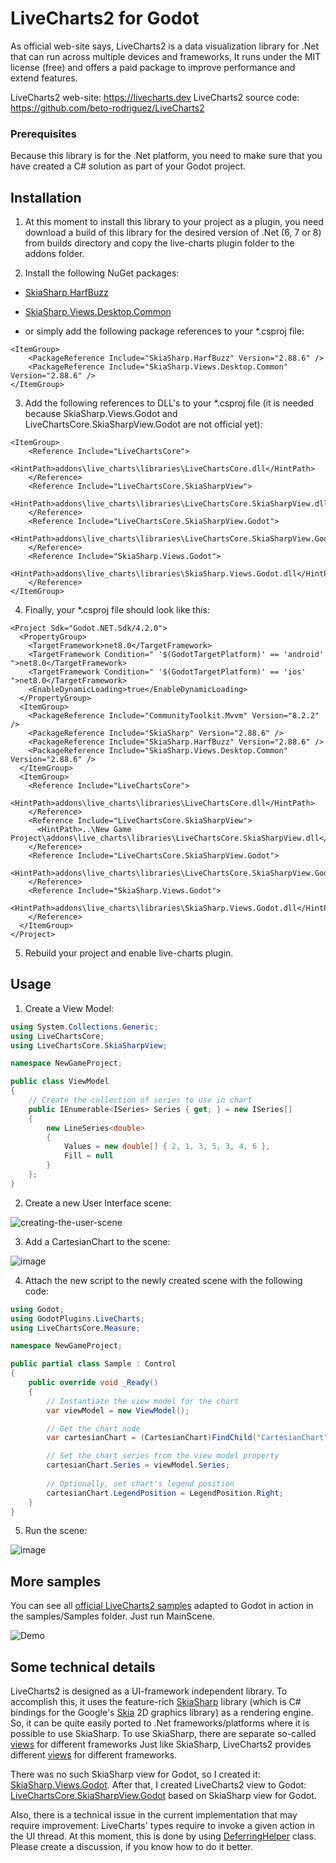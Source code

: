 # LiveCharts2 for Godot

As official web-site says, LiveCharts2 is a data visualization library for .Net that can run across multiple devices and frameworks,
It runs under the MIT license (free) and offers a paid package to improve performance and extend features.

LiveCharts2 web-site: https://livecharts.dev
LiveCharts2 source code: https://github.com/beto-rodriguez/LiveCharts2

### Prerequisites

Because this library is for the .Net platform, you need to make sure that you have created a C# solution as part of your Godot project.

## Installation

1. At this moment to install this library to your project as a plugin, you need download a build of this library for the desired version of .Net (6, 7 or 8) from builds directory and copy the live-charts plugin folder to the addons folder.

2. Install the following NuGet packages:

* [SkiaSharp.HarfBuzz](https://www.nuget.org/packages/SkiaSharp.HarfBuzz)
* [SkiaSharp.Views.Desktop.Common](https://www.nuget.org/packages/SkiaSharp.Views.Desktop.Common)

* or simply add the following package references to your *.csproj file:

```xaml
<ItemGroup>
    <PackageReference Include="SkiaSharp.HarfBuzz" Version="2.88.6" />
    <PackageReference Include="SkiaSharp.Views.Desktop.Common" Version="2.88.6" />
</ItemGroup>
```
 
3. Add the following references to DLL's to your *.csproj file (it is needed because SkiaSharp.Views.Godot and LiveChartsCore.SkiaSharpView.Godot are not official yet):

```xaml
<ItemGroup>
    <Reference Include="LiveChartsCore">
        <HintPath>addons\live_charts\libraries\LiveChartsCore.dll</HintPath>
    </Reference>
    <Reference Include="LiveChartsCore.SkiaSharpView">
        <HintPath>addons\live_charts\libraries\LiveChartsCore.SkiaSharpView.dll</HintPath>
    </Reference>
    <Reference Include="LiveChartsCore.SkiaSharpView.Godot">
        <HintPath>addons\live_charts\libraries\LiveChartsCore.SkiaSharpView.Godot.dll</HintPath>
    </Reference>
    <Reference Include="SkiaSharp.Views.Godot">
        <HintPath>addons\live_charts\libraries\SkiaSharp.Views.Godot.dll</HintPath>
    </Reference>
</ItemGroup>
```

4. Finally, your *.csproj file should look like this:
```xaml
<Project Sdk="Godot.NET.Sdk/4.2.0">
  <PropertyGroup>
    <TargetFramework>net8.0</TargetFramework>
    <TargetFramework Condition=" '$(GodotTargetPlatform)' == 'android' ">net8.0</TargetFramework>
    <TargetFramework Condition=" '$(GodotTargetPlatform)' == 'ios' ">net8.0</TargetFramework>
    <EnableDynamicLoading>true</EnableDynamicLoading>
  </PropertyGroup>
  <ItemGroup>
    <PackageReference Include="CommunityToolkit.Mvvm" Version="8.2.2" />
    <PackageReference Include="SkiaSharp" Version="2.88.6" />
    <PackageReference Include="SkiaSharp.HarfBuzz" Version="2.88.6" />
    <PackageReference Include="SkiaSharp.Views.Desktop.Common" Version="2.88.6" />
  </ItemGroup>
  <ItemGroup>
    <Reference Include="LiveChartsCore">
      <HintPath>addons\live_charts\libraries\LiveChartsCore.dll</HintPath>
    </Reference>
    <Reference Include="LiveChartsCore.SkiaSharpView">
      <HintPath>..\New Game Project\addons\live_charts\libraries\LiveChartsCore.SkiaSharpView.dll</HintPath>
    </Reference>
    <Reference Include="LiveChartsCore.SkiaSharpView.Godot">
      <HintPath>addons\live_charts\libraries\LiveChartsCore.SkiaSharpView.Godot.dll</HintPath>
    </Reference>
    <Reference Include="SkiaSharp.Views.Godot">
      <HintPath>addons\live_charts\libraries\SkiaSharp.Views.Godot.dll</HintPath>
    </Reference>
  </ItemGroup>
</Project>
```

5. Rebuild your project and enable live-charts plugin.

## Usage

1. Create a View Model:

```csharp
using System.Collections.Generic;
using LiveChartsCore;
using LiveChartsCore.SkiaSharpView;

namespace NewGameProject;

public class ViewModel
{
    // Create the collection of series to use in chart
    public IEnumerable<ISeries> Series { get; } = new ISeries[]
    {
        new LineSeries<double>
        {
            Values = new double[] { 2, 1, 3, 5, 3, 4, 6 },
            Fill = null
        }
    };
}
```

2. Create a new User Interface scene:

![creating-the-user-scene](https://github.com/Ilnazz/godot-live-charts/assets/24940119/2f2215e8-afd4-4b92-9e95-9b44dd252ea1)

3. Add a CartesianChart to the scene:

![image](https://github.com/Ilnazz/godot-live-charts/assets/24940119/a4ad317d-40a9-4b1f-b7b2-276b2c2955d1)

4. Attach the new script to the newly created scene with the following code:

```csharp
using Godot;
using GodotPlugins.LiveCharts;
using LiveChartsCore.Measure;

namespace NewGameProject;

public partial class Sample : Control
{
    public override void _Ready()
    {
        // Instantiate the view model for the chart
        var viewModel = new ViewModel();

        // Get the chart node
        var cartesianChart = (CartesianChart)FindChild("CartesianChart");

        // Set the chart series from the view model property
        cartesianChart.Series = viewModel.Series;
        
        // Optionally, set chart's legend position
        cartesianChart.LegendPosition = LegendPosition.Right;
    }
}
```

5. Run the scene:

![image](https://github.com/Ilnazz/godot-live-charts/assets/24940119/de7a3db6-4105-437c-ba63-5e3a0dc539a6)

## More samples

You can see all [official LiveCharts2 samples](https://livecharts.dev/docs/wpf/2.0.0-rc2/gallery) adapted to Godot in action in the samples/Samples folder. Just run MainScene.

![Demo](https://github.com/Ilnazz/LiveCharts2_Godot/blob/master/Example.gif)

## Some technical details

LiveCharts2 is designed as a UI-framework independent library. To accomplish this, it uses the feature-rich [SkiaSharp](https://github.com/mono/SkiaSharp) library (which is C# bindings for the Google's [Skia](https://skia.org/) 2D graphics library) as a rendering engine. So, it can be quite easily ported to .Net frameworks/platforms where it is possible to use SkiaSharp. To use SkiaSharp, there are separate so-called [views](https://github.com/mono/SkiaSharp/tree/main/source/SkiaSharp.Views) for different frameworks Just like SkiaSharp, LiveCharts2 provides different [views](https://github.com/beto-rodriguez/LiveCharts2/tree/master/src/skiasharp) for different frameworks.

There was no such SkiaSharp view for Godot, so I created it: [SkiaSharp.Views.Godot](https://github.com/Ilnazz/SkiaSharp.Views.Godot).
After that, I created LiveCharts2 view to Godot: [LiveChartsCore.SkiaSharpView.Godot](https://github.com/Ilnazz/LiveChartsCore.SkiaSharpView.Godot) based on SkiaSharp view for Godot.

Also, there is a technical issue in the current implementation that may require improvement: LiveCharts' types require to invoke a given action in the UI thread. At this moment, this is done by using [DeferringHelper](https://github.com/Ilnazz/LiveChartsCore.SkiaSharpView.Godot/blob/master/src/skiasharp/LiveChartsCore.SkiaSharpView.Godot/DeferringHelper.cs) class. Please create a discussion, if you know how to do it better.
